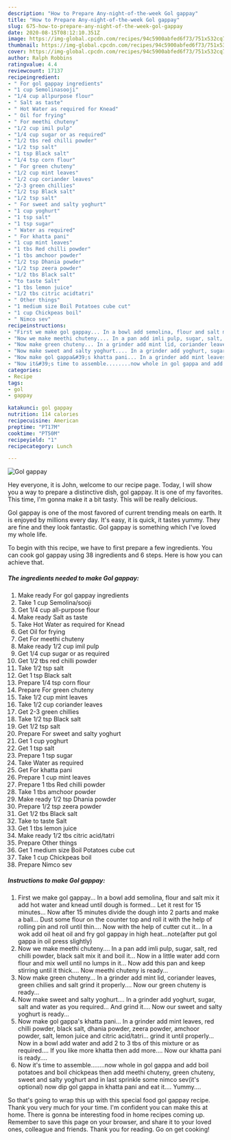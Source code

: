 ```yaml
---
description: "How to Prepare Any-night-of-the-week Gol gappay"
title: "How to Prepare Any-night-of-the-week Gol gappay"
slug: 675-how-to-prepare-any-night-of-the-week-gol-gappay
date: 2020-08-15T08:12:10.351Z
image: https://img-global.cpcdn.com/recipes/94c5900abfed6f73/751x532cq70/gol-gappay-recipe-main-photo.jpg
thumbnail: https://img-global.cpcdn.com/recipes/94c5900abfed6f73/751x532cq70/gol-gappay-recipe-main-photo.jpg
cover: https://img-global.cpcdn.com/recipes/94c5900abfed6f73/751x532cq70/gol-gappay-recipe-main-photo.jpg
author: Ralph Robbins
ratingvalue: 4.4
reviewcount: 17137
recipeingredient:
- " For gol gappay ingredients"
- "1 cup Semolinasooji"
- "1/4 cup allpurpose flour"
- " Salt as taste"
- " Hot Water as required for Knead"
- " Oil for frying"
- " For meethi chuteny"
- "1/2 cup imil pulp"
- "1/4 cup sugar or as required"
- "1/2 tbs red chilli powder"
- "1/2 tsp salt"
- "1 tsp Black salt"
- "1/4 tsp corn flour"
- " For green chuteny"
- "1/2 cup mint leaves"
- "1/2 cup coriander leaves"
- "2-3 green chillies"
- "1/2 tsp Black salt"
- "1/2 tsp salt"
- " For sweet and salty yoghurt"
- "1 cup yoghurt"
- "1 tsp salt"
- "1 tsp sugar"
- " Water as required"
- " For khatta pani"
- "1 cup mint leaves"
- "1 tbs Red chilli powder"
- "1 tbs amchoor powder"
- "1/2 tsp Dhania powder"
- "1/2 tsp zeera powder"
- "1/2 tbs Black salt"
- "to taste Salt"
- "1 tbs lemon juice"
- "1/2 tbs citric acidtatri"
- " Other things"
- "1 medium size Boil Potatoes cube cut"
- "1 cup Chickpeas boil"
- " Nimco sev"
recipeinstructions:
- "First we make gol gappay... In a bowl add semolina, flour and salt mix it add hot water and knead until dough is formed... Let it rest for 15 minutes... Now after 15 minutes divide the dough into 2 parts and make a ball... Dust some flour on the counter top and roll it with the help of rolling pin and roll until thin.... Now with the help of cutter cut it... In a wok add oil heat oil and fry gol gappay in high heat...note(after put gol gappa in oil press slightly)"
- "Now we make meethi chuteny.... In a pan add imli pulp, sugar, salt, red chilli powder, black salt mix it and boil it... Now in a little water add corn flour and mix well until no lumps in it... Now add this pan and keep stirring until it thick.... Now meethi chuteny is ready..."
- "Now make green chuteny... In a grinder add mint lid, coriander leaves, green chilies and salt grind it properly.... Now our green chuteny is ready..."
- "Now make sweet and salty yoghurt.... In a grinder add yoghurt, sugar, salt and water as you required... And grind it.... Now our sweet and salty yoghurt is ready..."
- "Now make gol gappa&#39;s khatta pani... In a grinder add mint leaves, red chilli powder, black salt, dhania powder, zeera powder, amchoor powder, salt, lemon juice and citric acid/tatri... grind it until properly... Now in a bowl add water and add 2 to 3 tbs of this mixture or as required.... If you like more khatta then add more.... Now our khatta pani is ready...."
- "Now it&#39;s time to assemble........now whole in gol gappa and add boil potatoes and boil chickpeas then add meethi chuteny, green chuteny, sweet and salty yoghurt and in last sprinkle some nimco sev(it&#39;s optional) now dip gol gappa in khatta pani and eat it.... Yummy...."
categories:
- Recipe
tags:
- gol
- gappay

katakunci: gol gappay 
nutrition: 114 calories
recipecuisine: American
preptime: "PT17M"
cooktime: "PT50M"
recipeyield: "1"
recipecategory: Lunch

---
```



![Gol gappay](https://img-global.cpcdn.com/recipes/94c5900abfed6f73/751x532cq70/gol-gappay-recipe-main-photo.jpg)

Hey everyone, it is John, welcome to our recipe page. Today, I will show you a way to prepare a distinctive dish, gol gappay. It is one of my favorites. This time, I'm gonna make it a bit tasty. This will be really delicious.

Gol gappay is one of the most favored of current trending meals on earth. It is enjoyed by millions every day. It's easy, it is quick, it tastes yummy. They are fine and they look fantastic. Gol gappay is something which I've loved my whole life.




To begin with this recipe, we have to first prepare a few ingredients. You can cook gol gappay using 38 ingredients and 6 steps. Here is how you can achieve that.

<!--inarticleads1-->

##### The ingredients needed to make Gol gappay:

1. Make ready  For gol gappay ingredients
1. Take 1 cup Semolina/sooji
1. Get 1/4 cup all-purpose flour
1. Make ready  Salt as taste
1. Take  Hot Water as required for Knead
1. Get  Oil for frying
1. Get  For meethi chuteny
1. Make ready 1/2 cup imil pulp
1. Get 1/4 cup sugar or as required
1. Get 1/2 tbs red chilli powder
1. Take 1/2 tsp salt
1. Get 1 tsp Black salt
1. Prepare 1/4 tsp corn flour
1. Prepare  For green chuteny
1. Take 1/2 cup mint leaves
1. Take 1/2 cup coriander leaves
1. Get 2-3 green chillies
1. Take 1/2 tsp Black salt
1. Get 1/2 tsp salt
1. Prepare  For sweet and salty yoghurt
1. Get 1 cup yoghurt
1. Get 1 tsp salt
1. Prepare 1 tsp sugar
1. Take  Water as required
1. Get  For khatta pani
1. Prepare 1 cup mint leaves
1. Prepare 1 tbs Red chilli powder
1. Take 1 tbs amchoor powder
1. Make ready 1/2 tsp Dhania powder
1. Prepare 1/2 tsp zeera powder
1. Get 1/2 tbs Black salt
1. Take to taste Salt
1. Get 1 tbs lemon juice
1. Make ready 1/2 tbs citric acid/tatri
1. Prepare  Other things
1. Get 1 medium size Boil Potatoes cube cut
1. Take 1 cup Chickpeas boil
1. Prepare  Nimco sev




<!--inarticleads2-->

##### Instructions to make Gol gappay:

1. First we make gol gappay... In a bowl add semolina, flour and salt mix it add hot water and knead until dough is formed... Let it rest for 15 minutes... Now after 15 minutes divide the dough into 2 parts and make a ball... Dust some flour on the counter top and roll it with the help of rolling pin and roll until thin.... Now with the help of cutter cut it... In a wok add oil heat oil and fry gol gappay in high heat...note(after put gol gappa in oil press slightly)
1. Now we make meethi chuteny.... In a pan add imli pulp, sugar, salt, red chilli powder, black salt mix it and boil it... Now in a little water add corn flour and mix well until no lumps in it... Now add this pan and keep stirring until it thick.... Now meethi chuteny is ready...
1. Now make green chuteny... In a grinder add mint lid, coriander leaves, green chilies and salt grind it properly.... Now our green chuteny is ready...
1. Now make sweet and salty yoghurt.... In a grinder add yoghurt, sugar, salt and water as you required... And grind it.... Now our sweet and salty yoghurt is ready...
1. Now make gol gappa&#39;s khatta pani... In a grinder add mint leaves, red chilli powder, black salt, dhania powder, zeera powder, amchoor powder, salt, lemon juice and citric acid/tatri... grind it until properly... Now in a bowl add water and add 2 to 3 tbs of this mixture or as required.... If you like more khatta then add more.... Now our khatta pani is ready....
1. Now it&#39;s time to assemble........now whole in gol gappa and add boil potatoes and boil chickpeas then add meethi chuteny, green chuteny, sweet and salty yoghurt and in last sprinkle some nimco sev(it&#39;s optional) now dip gol gappa in khatta pani and eat it.... Yummy....




So that's going to wrap this up with this special food gol gappay recipe. Thank you very much for your time. I'm confident you can make this at home. There is gonna be interesting food in home recipes coming up. Remember to save this page on your browser, and share it to your loved ones, colleague and friends. Thank you for reading. Go on get cooking!
